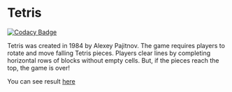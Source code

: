 # Tetris

[![Codacy Badge](https://api.codacy.com/project/badge/Grade/8a861823e79441fa8610acbe81b115eb)](https://www.codacy.com/manual/mezgoodle/Tetris-JS?utm_source=github.com&amp;utm_medium=referral&amp;utm_content=mezgoodle/Tetris-JS&amp;utm_campaign=Badge_Grade)

Tetris was created in 1984 by Alexey Pajitnov. The game requires players to rotate and move falling Tetris pieces. Players clear lines by completing horizontal rows of blocks without empty cells. But, if the pieces reach the top, the game is over!

You can see result [here](https://mezgoodle.github.io/Tetris-JS/)
